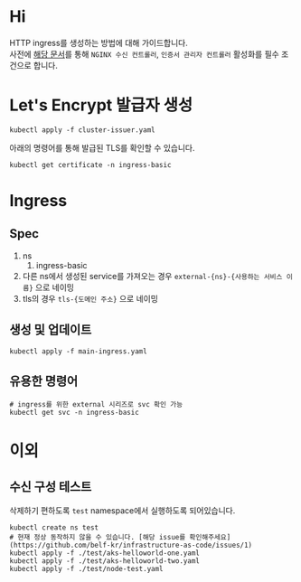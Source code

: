 # Hi

HTTP ingress를 생성하는 방법에 대해 가이드합니다.  
사전에 [해당 문서](https://docs.microsoft.com/ko-kr/azure/aks/ingress-tls)를 통해 `NGINX 수신 컨트롤러`, `인증서 관리자 컨트롤러` 활성화를 필수 조건으로 합니다.

# Let's Encrypt 발급자 생성

```shell
kubectl apply -f cluster-issuer.yaml
```

아래의 명령어를 통해 발급된 TLS를 확인할 수 있습니다.

```shell
kubectl get certificate -n ingress-basic
```

# Ingress

## Spec

1. ns
   1. ingress-basic
1. 다른 ns에서 생성된 service를 가져오는 경우 `external-{ns}-{사용하는 서비스 이름}` 으로 네이밍
1. tls의 경우 `tls-{도메인 주소}` 으로 네이밍

## 생성 및 업데이트

```shell
kubectl apply -f main-ingress.yaml
```

## 유용한 명령어

```shell
# ingress를 위한 external 시리즈로 svc 확인 가능
kubectl get svc -n ingress-basic
```

# 이외

## 수신 구성 테스트

삭제하기 편하도록 `test` namespace에서 실행하도록 되어있습니다.

```shell
kubectl create ns test
# 현재 정상 동작하지 않을 수 있습니다. [해당 issue를 확인해주세요](https://github.com/belf-kr/infrastructure-as-code/issues/1)
kubectl apply -f ./test/aks-helloworld-one.yaml
kubectl apply -f ./test/aks-helloworld-two.yaml
kubectl apply -f ./test/node-test.yaml
```
